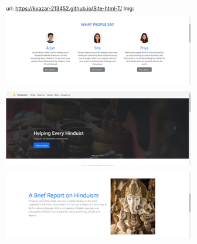 url: https://kvazar-213452.github.io/Site-html-T/
Img:

![Alt text](1_1.png)

![Alt text](2_2.png)

![Alt text](3_3.png)
